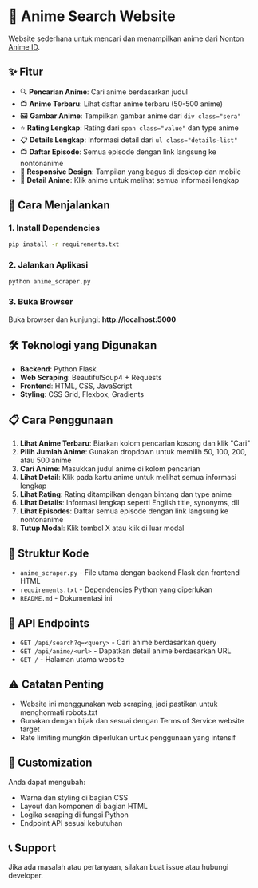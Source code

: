 # 🎌 Anime Search Website

Website sederhana untuk mencari dan menampilkan anime dari [Nonton Anime ID](https://s7.nontonanimeid.boats).

## ✨ Fitur

- 🔍 **Pencarian Anime**: Cari anime berdasarkan judul
- 📺 **Anime Terbaru**: Lihat daftar anime terbaru (50-500 anime)
- 🖼️ **Gambar Anime**: Tampilkan gambar anime dari `div class="sera"`
- ⭐ **Rating Lengkap**: Rating dari `span class="value"` dan type anime
- 📋 **Details Lengkap**: Informasi detail dari `ul class="details-list"`
- 📺 **Daftar Episode**: Semua episode dengan link langsung ke nontonanime
- 📱 **Responsive Design**: Tampilan yang bagus di desktop dan mobile
- 🎯 **Detail Anime**: Klik anime untuk melihat semua informasi lengkap

## 🚀 Cara Menjalankan

### 1. Install Dependencies

```bash
pip install -r requirements.txt
```

### 2. Jalankan Aplikasi

```bash
python anime_scraper.py
```

### 3. Buka Browser

Buka browser dan kunjungi: **http://localhost:5000**

## 🛠️ Teknologi yang Digunakan

- **Backend**: Python Flask
- **Web Scraping**: BeautifulSoup4 + Requests
- **Frontend**: HTML, CSS, JavaScript
- **Styling**: CSS Grid, Flexbox, Gradients

## 📋 Cara Penggunaan

1. **Lihat Anime Terbaru**: Biarkan kolom pencarian kosong dan klik "Cari"
2. **Pilih Jumlah Anime**: Gunakan dropdown untuk memilih 50, 100, 200, atau 500 anime
3. **Cari Anime**: Masukkan judul anime di kolom pencarian
4. **Lihat Detail**: Klik pada kartu anime untuk melihat semua informasi lengkap
5. **Lihat Rating**: Rating ditampilkan dengan bintang dan type anime
6. **Lihat Details**: Informasi lengkap seperti English title, synonyms, dll
7. **Lihat Episodes**: Daftar semua episode dengan link langsung ke nontonanime
8. **Tutup Modal**: Klik tombol X atau klik di luar modal

## 🔧 Struktur Kode

- `anime_scraper.py` - File utama dengan backend Flask dan frontend HTML
- `requirements.txt` - Dependencies Python yang diperlukan
- `README.md` - Dokumentasi ini

## 📱 API Endpoints

- `GET /api/search?q=<query>` - Cari anime berdasarkan query
- `GET /api/anime/<url>` - Dapatkan detail anime berdasarkan URL
- `GET /` - Halaman utama website

## ⚠️ Catatan Penting

- Website ini menggunakan web scraping, jadi pastikan untuk menghormati robots.txt
- Gunakan dengan bijak dan sesuai dengan Terms of Service website target
- Rate limiting mungkin diperlukan untuk penggunaan yang intensif

## 🎨 Customization

Anda dapat mengubah:
- Warna dan styling di bagian CSS
- Layout dan komponen di bagian HTML
- Logika scraping di fungsi Python
- Endpoint API sesuai kebutuhan

## 📞 Support

Jika ada masalah atau pertanyaan, silakan buat issue atau hubungi developer.
